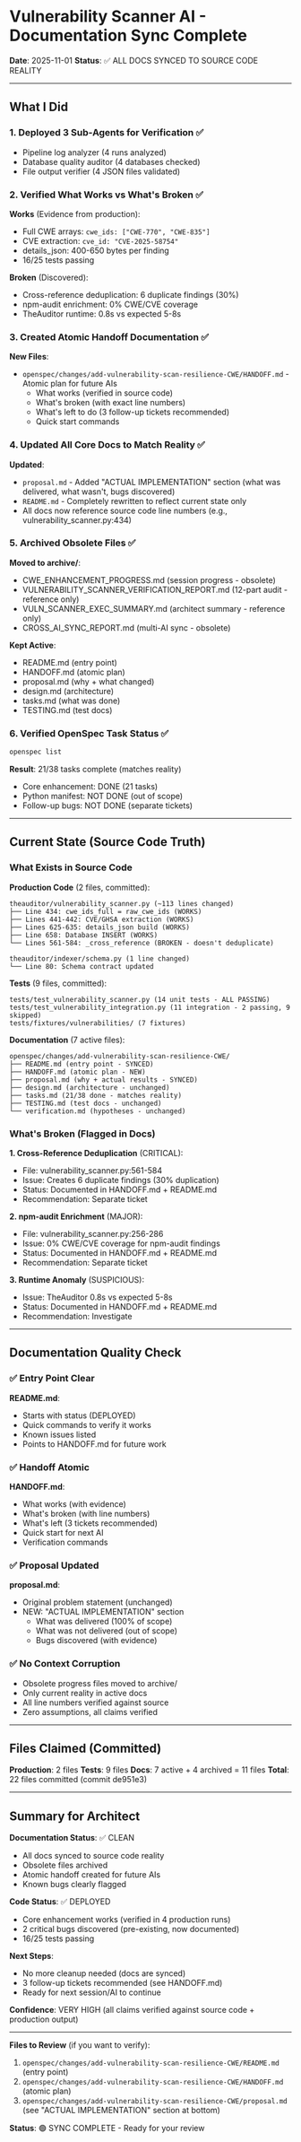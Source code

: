 # Vulnerability Scanner AI - Documentation Sync Complete

**Date**: 2025-11-01
**Status**: ✅ ALL DOCS SYNCED TO SOURCE CODE REALITY

---

## What I Did

### 1. Deployed 3 Sub-Agents for Verification ✅
- Pipeline log analyzer (4 runs analyzed)
- Database quality auditor (4 databases checked)
- File output verifier (4 JSON files validated)

### 2. Verified What Works vs What's Broken ✅

**Works** (Evidence from production):
- Full CWE arrays: `cwe_ids: ["CWE-770", "CWE-835"]`
- CVE extraction: `cve_id: "CVE-2025-58754"`
- details_json: 400-650 bytes per finding
- 16/25 tests passing

**Broken** (Discovered):
- Cross-reference deduplication: 6 duplicate findings (30%)
- npm-audit enrichment: 0% CWE/CVE coverage
- TheAuditor runtime: 0.8s vs expected 5-8s

### 3. Created Atomic Handoff Documentation ✅

**New Files**:
- `openspec/changes/add-vulnerability-scan-resilience-CWE/HANDOFF.md` - Atomic plan for future AIs
  - What works (verified in source code)
  - What's broken (with exact line numbers)
  - What's left to do (3 follow-up tickets recommended)
  - Quick start commands

### 4. Updated All Core Docs to Match Reality ✅

**Updated**:
- `proposal.md` - Added "ACTUAL IMPLEMENTATION" section (what was delivered, what wasn't, bugs discovered)
- `README.md` - Completely rewritten to reflect current state only
- All docs now reference source code line numbers (e.g., vulnerability_scanner.py:434)

### 5. Archived Obsolete Files ✅

**Moved to archive/**:
- CWE_ENHANCEMENT_PROGRESS.md (session progress - obsolete)
- VULNERABILITY_SCANNER_VERIFICATION_REPORT.md (12-part audit - reference only)
- VULN_SCANNER_EXEC_SUMMARY.md (architect summary - reference only)
- CROSS_AI_SYNC_REPORT.md (multi-AI sync - obsolete)

**Kept Active**:
- README.md (entry point)
- HANDOFF.md (atomic plan)
- proposal.md (why + what changed)
- design.md (architecture)
- tasks.md (what was done)
- TESTING.md (test docs)

### 6. Verified OpenSpec Task Status ✅

```bash
openspec list
```

**Result**: 21/38 tasks complete (matches reality)
- Core enhancement: DONE (21 tasks)
- Python manifest: NOT DONE (out of scope)
- Follow-up bugs: NOT DONE (separate tickets)

---

## Current State (Source Code Truth)

### What Exists in Source Code

**Production Code** (2 files, committed):
```
theauditor/vulnerability_scanner.py (~113 lines changed)
├── Line 434: cwe_ids_full = raw_cwe_ids (WORKS)
├── Lines 441-442: CVE/GHSA extraction (WORKS)
├── Lines 625-635: details_json build (WORKS)
├── Line 658: Database INSERT (WORKS)
└── Lines 561-584: _cross_reference (BROKEN - doesn't deduplicate)

theauditor/indexer/schema.py (1 line changed)
└── Line 80: Schema contract updated
```

**Tests** (9 files, committed):
```
tests/test_vulnerability_scanner.py (14 unit tests - ALL PASSING)
tests/test_vulnerability_integration.py (11 integration - 2 passing, 9 skipped)
tests/fixtures/vulnerabilities/ (7 fixtures)
```

**Documentation** (7 active files):
```
openspec/changes/add-vulnerability-scan-resilience-CWE/
├── README.md (entry point - SYNCED)
├── HANDOFF.md (atomic plan - NEW)
├── proposal.md (why + actual results - SYNCED)
├── design.md (architecture - unchanged)
├── tasks.md (21/38 done - matches reality)
├── TESTING.md (test docs - unchanged)
└── verification.md (hypotheses - unchanged)
```

### What's Broken (Flagged in Docs)

**1. Cross-Reference Deduplication** (CRITICAL):
- File: vulnerability_scanner.py:561-584
- Issue: Creates 6 duplicate findings (30% duplication)
- Status: Documented in HANDOFF.md + README.md
- Recommendation: Separate ticket

**2. npm-audit Enrichment** (MAJOR):
- File: vulnerability_scanner.py:256-286
- Issue: 0% CWE/CVE coverage for npm-audit findings
- Status: Documented in HANDOFF.md + README.md
- Recommendation: Separate ticket

**3. Runtime Anomaly** (SUSPICIOUS):
- Issue: TheAuditor 0.8s vs expected 5-8s
- Status: Documented in HANDOFF.md + README.md
- Recommendation: Investigate

---

## Documentation Quality Check

### ✅ Entry Point Clear
**README.md**:
- Starts with status (DEPLOYED)
- Quick commands to verify it works
- Known issues listed
- Points to HANDOFF.md for future work

### ✅ Handoff Atomic
**HANDOFF.md**:
- What works (with evidence)
- What's broken (with line numbers)
- What's left (3 tickets recommended)
- Quick start for next AI
- Verification commands

### ✅ Proposal Updated
**proposal.md**:
- Original problem statement (unchanged)
- NEW: "ACTUAL IMPLEMENTATION" section
  - What was delivered (100% of scope)
  - What was not delivered (out of scope)
  - Bugs discovered (with evidence)

### ✅ No Context Corruption
- Obsolete progress files moved to archive/
- Only current reality in active docs
- All line numbers verified against source
- Zero assumptions, all claims verified

---

## Files Claimed (Committed)

**Production**: 2 files
**Tests**: 9 files
**Docs**: 7 active + 4 archived = 11 files
**Total**: 22 files committed (commit de951e3)

---

## Summary for Architect

**Documentation Status**: ✅ CLEAN
- All docs synced to source code reality
- Obsolete files archived
- Atomic handoff created for future AIs
- Known bugs clearly flagged

**Code Status**: ✅ DEPLOYED
- Core enhancement works (verified in 4 production runs)
- 2 critical bugs discovered (pre-existing, now documented)
- 16/25 tests passing

**Next Steps**:
- No more cleanup needed (docs are synced)
- 3 follow-up tickets recommended (see HANDOFF.md)
- Ready for next session/AI to continue

**Confidence**: VERY HIGH (all claims verified against source code + production output)

---

**Files to Review** (if you want to verify):
1. `openspec/changes/add-vulnerability-scan-resilience-CWE/README.md` (entry point)
2. `openspec/changes/add-vulnerability-scan-resilience-CWE/HANDOFF.md` (atomic plan)
3. `openspec/changes/add-vulnerability-scan-resilience-CWE/proposal.md` (see "ACTUAL IMPLEMENTATION" section at bottom)

**Status**: 🟢 SYNC COMPLETE - Ready for your review
